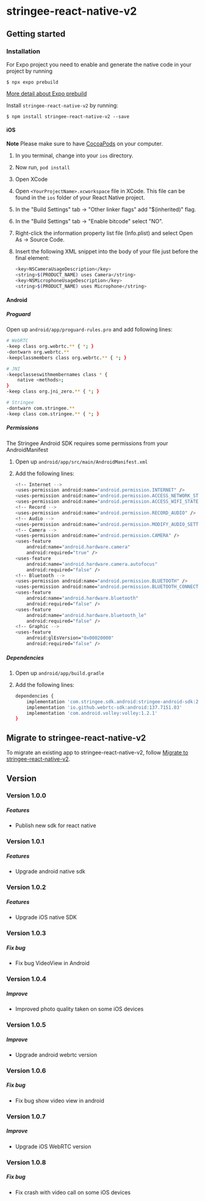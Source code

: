# stringee-react-native-v2

## Getting started

### Installation

For Expo project you need to enable and generate the native code in your project by running

`$ npx expo prebuild`

[More detail about Expo prebuild](https://docs.expo.dev/workflow/prebuild/)

Install `stringee-react-native-v2` by running:

`$ npm install stringee-react-native-v2 --save`

#### iOS

**Note** Please make sure to have [CocoaPods](https://cocoapods.org/) on your computer.

1. In you terminal, change into your `ios` directory.

2. Now run, `pod install`

3. Open XCode

4. Open `<YourProjectName>.xcworkspace` file in XCode. This file can be found in the `ios` folder of your React Native project.

5. In the "Build Settings" tab -> "Other linker flags" add "$(inherited)" flag.

6. In the "Build Settings" tab -> "Enable bitcode" select "NO".

7. Right-click the information property list file (Info.plist) and select Open As -> Source Code.
8. Insert the following XML snippet into the body of your file just before the final element:

   ```bash
   <key>NSCameraUsageDescription</key>
   <string>$(PRODUCT_NAME) uses Camera</string>
   <key>NSMicrophoneUsageDescription</key>
   <string>$(PRODUCT_NAME) uses Microphone</string>
   ```

#### Android

##### Proguard

Open up `android/app/proguard-rules.pro` and add following lines:

```bash
# WebRTC
-keep class org.webrtc.** { *; }
-dontwarn org.webrtc.**
-keepclassmembers class org.webrtc.** { *; }

# JNI
-keepclasseswithmembernames class * {
    native <methods>;
}
-keep class org.jni_zero.** { *; }

# Stringee
-dontwarn com.stringee.**
-keep class com.stringee.** { *; }
```

##### Permissions

The Stringee Android SDK requires some permissions from your AndroidManifest

1. Open up `android/app/src/main/AndroidManifest.xml`
2. Add the following lines:

    ```bash
    <!-- Internet -->
    <uses-permission android:name="android.permission.INTERNET" />
    <uses-permission android:name="android.permission.ACCESS_NETWORK_STATE" />
    <uses-permission android:name="android.permission.ACCESS_WIFI_STATE" />
    <!-- Record -->
    <uses-permission android:name="android.permission.RECORD_AUDIO" />
    <!-- Audio -->
    <uses-permission android:name="android.permission.MODIFY_AUDIO_SETTINGS" />
    <!-- Camera -->
    <uses-permission android:name="android.permission.CAMERA" />
    <uses-feature
        android:name="android.hardware.camera"
        android:required="true" />
    <uses-feature
        android:name="android.hardware.camera.autofocus"
        android:required="false" />
    <!-- Bluetooth -->
    <uses-permission android:name="android.permission.BLUETOOTH" />
    <uses-permission android:name="android.permission.BLUETOOTH_CONNECT" /> <!-- Require for android 12 or higher -->
    <uses-feature
        android:name="android.hardware.bluetooth"
        android:required="false" />
    <uses-feature
        android:name="android.hardware.bluetooth_le"
        android:required="false" />
    <!-- Graphic -->
    <uses-feature
        android:glEsVersion="0x00020000"
        android:required="false" />
    ```

##### Dependencies

1. Open up `android/app/build.gradle`
2. Add the following lines:

    ```bash
    dependencies {
        implementation 'com.stringee.sdk.android:stringee-android-sdk:2.1.5'
        implementation 'io.github.webrtc-sdk:android:137.7151.03'
        implementation 'com.android.volley:volley:1.2.1'
    }
    ```

## Migrate to stringee-react-native-v2

To migrate an existing app to stringee-react-native-v2, follow [Migrate to stringee-react-native-v2](https://github.com/stringeecom/stringee-react-native-v2/blob/master/MIGRATEGUIDE.md).

## Version

### Version 1.0.0

##### Features

- Publish new sdk for react native

### Version 1.0.1

##### Features

- Upgrade android native sdk

### Version 1.0.2

##### Features

- Upgrade iOS native SDK

### Version 1.0.3

##### Fix bug

- Fix bug VideoView in Android

### Version 1.0.4

##### Improve

- Improved photo quality taken on some iOS devices

### Version 1.0.5

##### Improve

- Upgrade android webrtc version

### Version 1.0.6

##### Fix bug

- Fix bug show video view in android

### Version 1.0.7

##### Improve

- Upgrade iOS WebRTC version

### Version 1.0.8

##### Fix bug

- Fix crash with video call on some iOS devices
